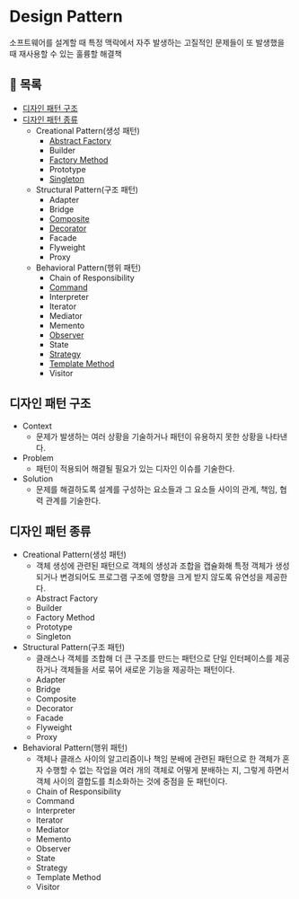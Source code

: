 # Design Pattern

소프트웨어를 설계할 때 특정 맥락에서 자주 발생하는 고질적인 문제들이 또 발생했을 때 재사용할 수 있는 훌륭할 해결책

## 📖 목록

- [디자인 패턴 구조](#디자인-패턴-구조)
- [디자인 패턴 종류](#디자인-패턴-종류)
  - Creational Pattern(생성 패턴)
    - [Abstract Factory](./abstract-factory.md)
    - Builder
    - [Factory Method](./factory-method.md)
    - Prototype
    - [Singleton](./singleton.md)
  - Structural Pattern(구조 패턴)
    - Adapter
    - Bridge
    - [Composite](./composite.md)
    - [Decorator](./decorator.md)
    - Facade
    - Flyweight
    - Proxy
  - Behavioral Pattern(행위 패턴)
    - Chain of Responsibility
    - [Command](./command.md)
    - Interpreter
    - Iterator
    - Mediator
    - Memento
    - [Observer](./observer.md)
    - State
    - [Strategy](./strategy.md)
    - [Template Method](./template-method.md)
    - Visitor

## 디자인 패턴 구조

- Context
  - 문제가 발생하는 여러 상황을 기술하거나 패턴이 유용하지 못한 상황을 나타낸다.
- Problem
  - 패턴이 적용되어 해결될 필요가 있는 디자인 이슈를 기술한다.
- Solution
  - 문제를 해결하도록 설계를 구성하는 요소들과 그 요소들 사이의 관계, 책임, 협력 관계를 기술한다.

## 디자인 패턴 종류

- Creational Pattern(생성 패턴)
  - 객체 생성에 관련된 패턴으로 객체의 생성과 조합을 캡슐화해 특정 객체가 생성되거나 변경되어도 프로그램 구조에 영향을 크게 받지 않도록 유연성을 제공한다.
  - Abstract Factory
  - Builder
  - Factory Method
  - Prototype
  - Singleton
- Structural Pattern(구조 패턴)
  - 클래스나 객체를 조합해 더 큰 구조를 만드는 패턴으로 단일 인터페이스를 제공하거나 객체들을 서로 묶어 새로운 기능을 제공하는 패턴이다.
  - Adapter
  - Bridge
  - Composite
  - Decorator
  - Facade
  - Flyweight
  - Proxy
- Behavioral Pattern(행위 패턴)
  - 객체나 클래스 사이의 알고리즘이나 책임 분배에 관련된 패턴으로 한 객체가 혼자 수행할 수 없는 작업을 여러 개의 객체로 어떻게 분배하는 지, 그렇게 하면서 객체 사이의 결합도를 최소화하는 것에 중점을 둔 패턴이다.
  - Chain of Responsibility
  - Command
  - Interpreter
  - Iterator
  - Mediator
  - Memento
  - Observer
  - State
  - Strategy
  - Template Method
  - Visitor
